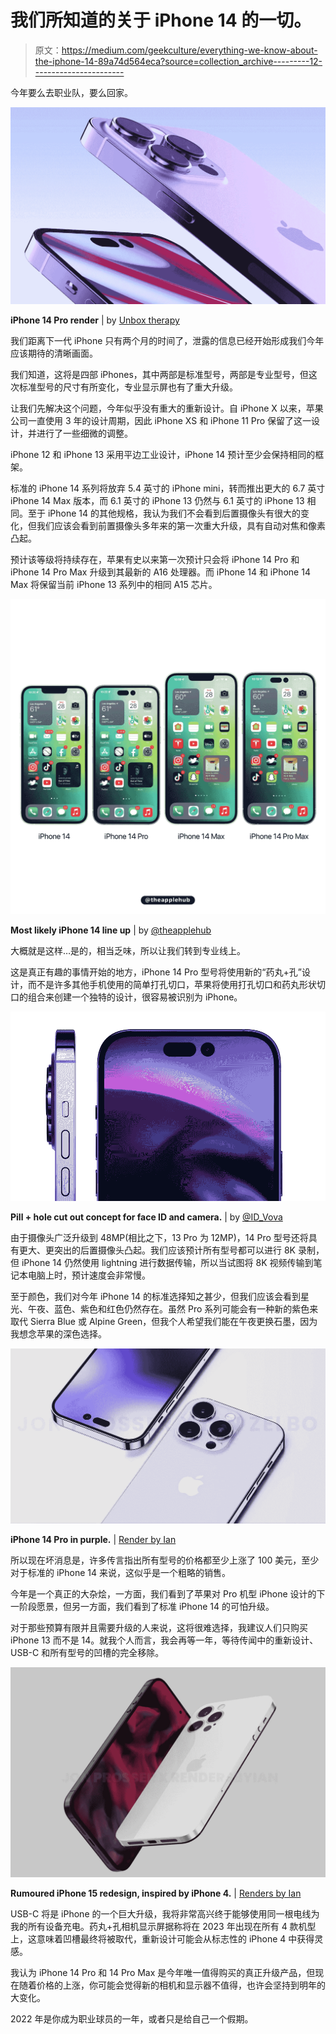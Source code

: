 # 我们所知道的关于 iPhone 14 的一切。

> 原文：<https://medium.com/geekculture/everything-we-know-about-the-iphone-14-89a74d564eca?source=collection_archive---------12----------------------->

今年要么去职业队，要么回家。

![](img/1e20a91d4a5e22f7c6ea3fce33eed389.png)

**iPhone 14 Pro render** | by [Unbox therapy](https://www.youtube.com/c/unboxtherapy)

我们距离下一代 iPhone 只有两个月的时间了，泄露的信息已经开始形成我们今年应该期待的清晰画面。

我们知道，这将是四部 iPhones，其中两部是标准型号，两部是专业型号，但这次标准型号的尺寸有所变化，专业显示屏也有了重大升级。

让我们先解决这个问题，今年似乎没有重大的重新设计。自 iPhone X 以来，苹果公司一直使用 3 年的设计周期，因此 iPhone XS 和 iPhone 11 Pro 保留了这一设计，并进行了一些细微的调整。

iPhone 12 和 iPhone 13 采用平边工业设计，iPhone 14 预计至少会保持相同的框架。

标准的 iPhone 14 系列将放弃 5.4 英寸的 iPhone mini，转而推出更大的 6.7 英寸 iPhone 14 Max 版本，而 6.1 英寸的 iPhone 13 仍然与 6.1 英寸的 iPhone 13 相同。至于 iPhone 14 的其他规格，我认为我们不会看到后置摄像头有很大的变化，但我们应该会看到前置摄像头多年来的第一次重大升级，具有自动对焦和像素凸起。

预计该等级将持续存在，苹果有史以来第一次预计只会将 iPhone 14 Pro 和 iPhone 14 Pro Max 升级到其最新的 A16 处理器。而 iPhone 14 和 iPhone 14 Max 将保留当前 iPhone 13 系列中的相同 A15 芯片。

![](img/20e4b0dd860d1c3b98b613a2de7d6569.png)

**Most likely iPhone 14 line up** | by [@theapplehub](https://twitter.com/theapplehub/status/1519743392011284480)

大概就是这样…是的，相当乏味，所以让我们转到专业线上。

这是真正有趣的事情开始的地方，iPhone 14 Pro 型号将使用新的“药丸+孔”设计，而不是许多其他手机使用的简单打孔切口，苹果将使用打孔切口和药丸形状切口的组合来创建一个独特的设计，很容易被识别为 iPhone。

![](img/7d05c8f7057c3490dbc7a28d22286f49.png)

**Pill + hole cut out concept for face ID and camera.** | by [@ID_Vova](https://twitter.com/ld_vova)

由于摄像头广泛升级到 48MP(相比之下，13 Pro 为 12MP)，14 Pro 型号还将具有更大、更突出的后置摄像头凸起。我们应该预计所有型号都可以进行 8K 录制，但 iPhone 14 仍然使用 lightning 进行数据传输，所以当试图将 8K 视频传输到笔记本电脑上时，预计速度会非常慢。

至于颜色，我们对今年 iPhone 14 的标准选择知之甚少，但我们应该会看到星光、午夜、蓝色、紫色和红色仍然存在。虽然 Pro 系列可能会有一种新的紫色来取代 Sierra Blue 或 Alpine Green，但我个人希望我们能在午夜更换石墨，因为我想念苹果的深色选择。

![](img/ea12d0037a28f21fae094b1368caeaed.png)

**iPhone 14 Pro in purple.** | [Render by Ian](https://twitter.com/ianzelbo/status/1435630057834393608?s=21&t=oCmiS4WugmoHmqowCQ5L2A)

所以现在坏消息是，许多传言指出所有型号的价格都至少上涨了 100 美元，至少对于标准的 iPhone 14 来说，这似乎是一个粗略的销售。

今年是一个真正的大杂烩，一方面，我们看到了苹果对 Pro 机型 iPhone 设计的下一阶段愿景，但另一方面，我们看到了标准 iPhone 14 的可怕升级。

对于那些预算有限并且需要升级的人来说，这将很难选择，我建议人们只购买 iPhone 13 而不是 14。就我个人而言，我会再等一年，等待传闻中的重新设计、USB-C 和所有型号的凹槽的完全移除。

![](img/79c13b7af7374ef951d3a56a1a49ec04.png)

**Rumoured iPhone 15 redesign, inspired by iPhone 4.** | [Renders by Ian](https://twitter.com/ianzelbo/status/1435630057834393608?s=21&t=oCmiS4WugmoHmqowCQ5L2A)

USB-C 将是 iPhone 的一个巨大升级，我将非常高兴终于能够使用同一根电线为我的所有设备充电。药丸+孔相机显示屏据称将在 2023 年出现在所有 4 款机型上，这意味着凹槽最终将被取代，重新设计可能会从标志性的 iPhone 4 中获得灵感。

我认为 iPhone 14 Pro 和 14 Pro Max 是今年唯一值得购买的真正升级产品，但现在随着价格的上涨，你可能会觉得新的相机和显示器不值得，也许会坚持到明年的大变化。

2022 年是你成为职业球员的一年，或者只是给自己一个假期。
